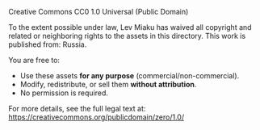  Creative Commons CC0 1.0 Universal (Public Domain)

To the extent possible under law, Lev Miaku has waived all copyright and related
or neighboring rights to the assets in this directory. This work is published from:
Russia.

You are free to:
- Use these assets **for any purpose** (commercial/non-commercial).
- Modify, redistribute, or sell them **without attribution**.
- No permission is required.

For more details, see the full legal text at:
https://creativecommons.org/publicdomain/zero/1.0/

